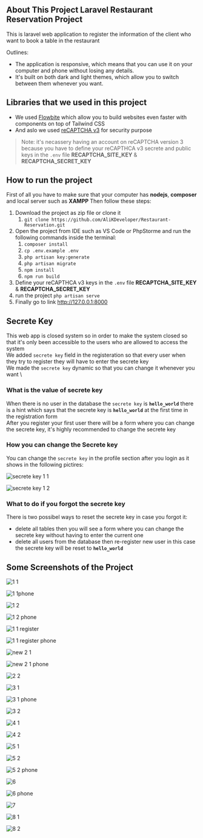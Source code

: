 ## About This Project Laravel Restaurant Reservation Project

This is laravel web application to register the information of the client who want to book a table in the restaurant

Outlines:
- The application is responsive, which means that you can use it on your computer and phone without losing any details.
- It's built on both dark and light themes, which allow you to switch between them whenever you want.

## Libraries that we used in this project

- We used [Flowbite](https://flowbite.com/docs/getting-started/introduction/) which allow you to build websites even faster with components on top of Tailwind CSS
- And aslo we used [reCAPTCHA v3](https://developers.google.com/recaptcha/docs/v3) for security purpose
> Note: it's necassery having an account on reCAPTCHA version 3 because you have to define your reCAPTHCA v3 secrete and public keys  in the `.env` file **RECAPTCHA_SITE_KEY** & **RECAPTCHA_SECRET_KEY**


## How to run the project

First of all you have to make sure that your computer has **nodejs**, **composer** and local server such as **XAMPP**
Then follow these steps:
1. Download the project as zip file or clone it
    1. `git clone https://github.com/AliKDeveloper/Restaurant-Reservation.git`
2. Open the project from IDE such as VS Code or PhpStorme and run the following commands inside the terminal:
    1. `composer install`
    2. `cp .env.example .env`
    3. `php artisan key:generate`
    4. `php artisan migrate`
    5. `npm install`
    6. `npm run build`
3. Define your reCAPTHCA v3 keys in the `.env` file **RECAPTCHA_SITE_KEY** & **RECAPTCHA_SECRET_KEY**
4. run the project `php artisan serve`
5. Finally go to link <http://127.0.0.1:8000>

## Secrete Key

This web app is closed system so in order to make the system closed so that it's only been accessible to the users who are allowed to access the system \
We added `secrete key` field in the registeration so that every user when they try to register they will have to enter the secrete key \
We made the `secrete key` dynamic so that you can change it whenever you want \
### What is the value of secrete key
When there is no user in the database the `secrete key` is **`hello_world`** there is a hint which says that the secrete key is **`hello_world`** at the first time in the registration form \
After you register your first user there will be a form where you can change the secrete key, it's highly recommended to change the secrete key
### How you can change the Secrete key
You can change the `secrete key` in the profile section after you login as it shows in the following pictires:

![secrete key 1 1](https://github.com/AliKDeveloper/Restaurant-Reservation/assets/154816741/daab5610-e843-4fa5-971f-808d98bd600a)

![secrete key 1 2](https://github.com/AliKDeveloper/Restaurant-Reservation/assets/154816741/38f8ed19-5462-4220-99b6-058212c1e366)

### What to do if you forgot the secrete key
There is two possibel ways to reset the secrete key in case you forgot it:
- delete all tables then you will see a form where you can change the secrete key without having to enter the current one
- delete all users from the database then re-register new user in this case the secrete key will be reset to **`hello_world`**


## Some Screenshots of the Project

![1 1](https://github.com/AliKDeveloper/Restaurant-Reservation/assets/154816741/04aa8759-4e19-4cec-934f-9df9d2af5126)

![1 1phone](https://github.com/AliKDeveloper/Restaurant-Reservation/assets/154816741/65fedca3-dd14-438b-b09e-06bd2f70b713)

![1 2](https://github.com/AliKDeveloper/Restaurant-Reservation/assets/154816741/66a26c83-9b2a-41ab-92b8-1877d92f2ec5)

![1 2 phone](https://github.com/AliKDeveloper/Restaurant-Reservation/assets/154816741/96990b57-dc2f-48eb-803a-e8bc8f488e1c)

![1 1 register](https://github.com/AliKDeveloper/Restaurant-Reservation/assets/154816741/958d66f8-48e2-45f1-862b-02378d23bda0)

![1 1 register phone](https://github.com/AliKDeveloper/Restaurant-Reservation/assets/154816741/1e8fb45d-c636-431c-ae13-2cc5bdd89218)

![new 2 1](https://github.com/AliKDeveloper/Restaurant-Reservation/assets/154816741/b473441b-fa66-49ef-9c54-9883a302b80b)

![new 2 1 phone](https://github.com/AliKDeveloper/Restaurant-Reservation/assets/154816741/aa1c21ca-ec4e-4530-8da3-f74c2836c05f)

![2 2](https://github.com/AliKDeveloper/Restaurant-Reservation/assets/154816741/d5843919-9c9a-4478-bbdd-6ee972e3f955)

![3 1](https://github.com/AliKDeveloper/Restaurant-Reservation/assets/154816741/38753f36-a9b2-4105-9383-835e0396909b)

![3 1 phone](https://github.com/AliKDeveloper/Restaurant-Reservation/assets/154816741/6c5dbd38-b2be-4a2a-a0d7-20645020df6d)

![3 2](https://github.com/AliKDeveloper/Restaurant-Reservation/assets/154816741/71828a76-7ed0-4533-b3b7-8bfe7cbb6a6d)

![4 1](https://github.com/AliKDeveloper/Restaurant-Reservation/assets/154816741/90c11d78-95bb-4dfe-8238-d7a02a3e2d2d)

![4 2](https://github.com/AliKDeveloper/Restaurant-Reservation/assets/154816741/4d0b9146-cd8e-4400-b770-a3c71ac502ed)

![5 1](https://github.com/AliKDeveloper/Restaurant-Reservation/assets/154816741/b874cc79-0fcb-4c27-a383-ac55e4f3a8b0)

![5 2](https://github.com/AliKDeveloper/Restaurant-Reservation/assets/154816741/9cc2d376-3ee9-4866-a0ee-82821ab40fba)

![5 2 phone](https://github.com/AliKDeveloper/Restaurant-Reservation/assets/154816741/6c62a7b5-00ec-4b68-a8e2-6cb5bfba88c3)

![6](https://github.com/AliKDeveloper/Restaurant-Reservation/assets/154816741/12d662a3-df51-4f39-86cc-f71d52eebfc3)

![6 phone](https://github.com/AliKDeveloper/Restaurant-Reservation/assets/154816741/fe30d188-23ce-43fc-a190-e5e2e33f391b)

![7](https://github.com/AliKDeveloper/Restaurant-Reservation/assets/154816741/b18da07e-10ea-405a-a868-4866915a1038)

![8 1](https://github.com/AliKDeveloper/Restaurant-Reservation/assets/154816741/2633b222-e416-42e4-bb82-9d99c3750041)

![8 2](https://github.com/AliKDeveloper/Restaurant-Reservation/assets/154816741/3b905a2a-a6a5-4121-be66-4995ec32af82)
